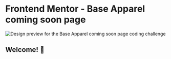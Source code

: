 # Frontend Mentor - Base Apparel coming soon page

![Design preview for the Base Apparel coming soon page coding challenge](./design/desktop-preview.jpg)

## Welcome! 👋